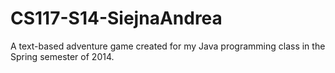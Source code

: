 # CS117-S14-SiejnaAndrea

A text-based adventure game created for my Java programming class in the Spring semester of 2014.
